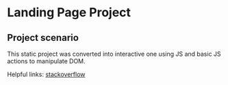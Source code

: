 # Landing Page Project

## Project scenario

This static project was converted into interactive one using JS and basic JS actions to manipulate DOM.


Helpful links: [stackoverflow](https://stackoverflow.com/questions/123999/how-can-i-tell-if-a-dom-element-is-visible-in-the-current-viewport)